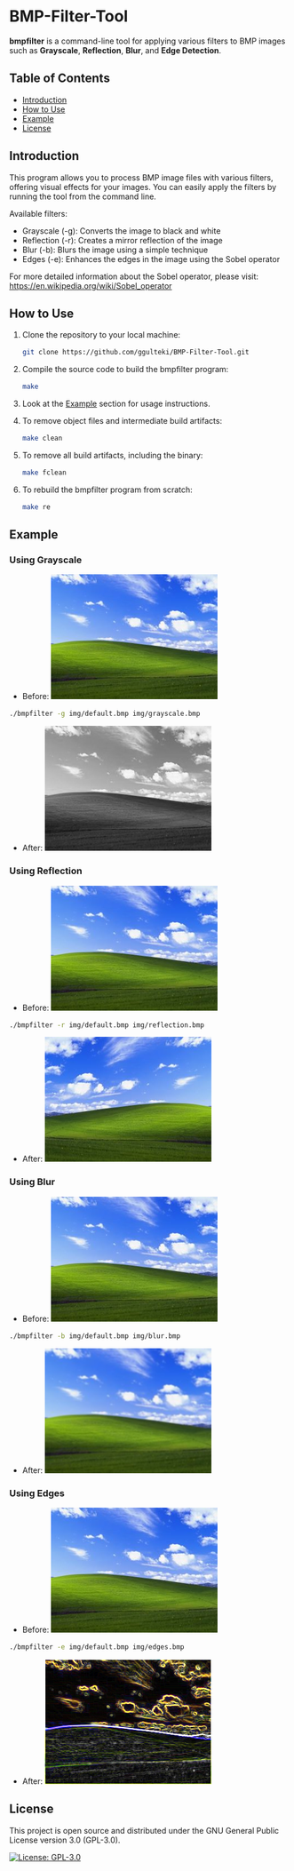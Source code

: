 # BMP-Filter-Tool

**bmpfilter** is a command-line tool for applying various filters to BMP images such as **Grayscale**, **Reflection**, **Blur**, and **Edge Detection**.

## Table of Contents

- [Introduction](#introduction)
- [How to Use](#how-to-use)
- [Example](#example)
- [License](#license)

## Introduction

This program allows you to process BMP image files with various filters, offering visual effects for your images. You can easily apply the filters by running the tool from the command line.

Available filters:

- Grayscale (-g): Converts the image to black and white
- Reflection (-r): Creates a mirror reflection of the image
- Blur (-b): Blurs the image using a simple technique
- Edges (-e): Enhances the edges in the image using the Sobel operator
  
For more detailed information about the Sobel operator, please visit: https://en.wikipedia.org/wiki/Sobel_operator

## How to Use

1. Clone the repository to your local machine:
   ```sh
   git clone https://github.com/ggulteki/BMP-Filter-Tool.git
   ```

2. Compile the source code to build the bmpfilter program:
   ```sh
   make
   ```

3. Look at the [Example](#example) section for usage instructions.

4. To remove object files and intermediate build artifacts:
   ```sh
   make clean
   ```

5. To remove all build artifacts, including the binary:
   ```sh
   make fclean
   ```

6. To rebuild the bmpfilter program from scratch:
   ```sh
   make re
   ```

## Example

### Using Grayscale

- Before:
![Default](img/default.bmp)

```sh
./bmpfilter -g img/default.bmp img/grayscale.bmp
```

- After:
![Grayscale](img/grayscale.bmp)

### Using Reflection

- Before:
![Default](img/default.bmp)

```sh
./bmpfilter -r img/default.bmp img/reflection.bmp
```

- After:
![Reflection](img/reflection.bmp)

### Using Blur

- Before:
![Default](img/default.bmp)

```sh
./bmpfilter -b img/default.bmp img/blur.bmp
```

- After:
![Blur](img/blur.bmp)

### Using Edges

- Before:
![Default](img/default.bmp)

```sh
./bmpfilter -e img/default.bmp img/edges.bmp
```

- After:
![Edges](img/edges.bmp)

## License

This project is open source and distributed under the GNU General Public License version 3.0 (GPL-3.0).

[![License: GPL-3.0](https://img.shields.io/badge/License-GPL%203.0-blue.svg)](https://www.gnu.org/licenses/gpl-3.0)